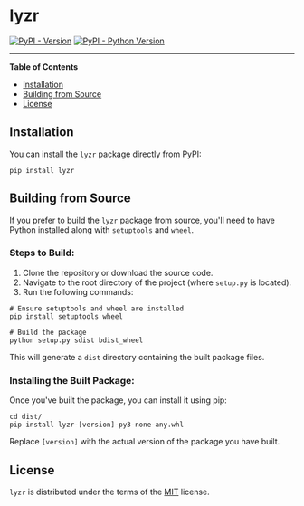 # lyzr

[![PyPI - Version](https://img.shields.io/pypi/v/lyzr-stack.svg)](https://pypi.org/project/lyzr-stack)
[![PyPI - Python Version](https://img.shields.io/pypi/pyversions/lyzr-stack.svg)](https://pypi.org/project/lyzr-stack)

-----

**Table of Contents**

- [Installation](#installation)
- [Building from Source](#building-from-source)
- [License](#license)

## Installation

You can install the `lyzr` package directly from PyPI:

```console
pip install lyzr
```

## Building from Source

If you prefer to build the `lyzr` package from source, you'll need to have Python installed along with `setuptools` and `wheel`. 

### Steps to Build:

1. Clone the repository or download the source code.
2. Navigate to the root directory of the project (where `setup.py` is located).
3. Run the following commands:

```console
# Ensure setuptools and wheel are installed
pip install setuptools wheel

# Build the package
python setup.py sdist bdist_wheel
```

This will generate a `dist` directory containing the built package files.

### Installing the Built Package:

Once you've built the package, you can install it using pip:

```console
cd dist/
pip install lyzr-[version]-py3-none-any.whl
```

Replace `[version]` with the actual version of the package you have built.

## License

`lyzr` is distributed under the terms of the [MIT](https://spdx.org/licenses/MIT.html) license.
